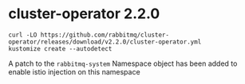 # cluster-operator 2.2.0

```
curl -LO https://github.com/rabbitmq/cluster-operator/releases/download/v2.2.0/cluster-operator.yml
kustomize create --autodetect
```

A patch to the `rabbitmq-system` Namespace object has been added to enable istio injection on this namespace
